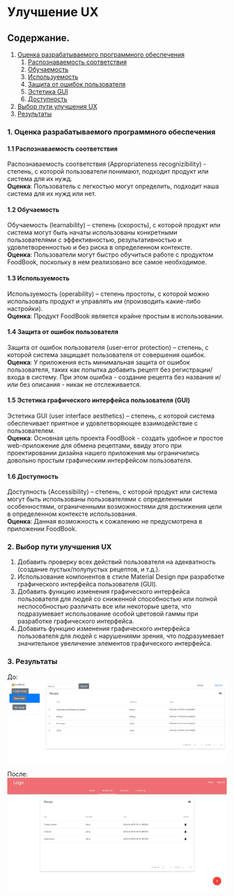 # Улучшение UX

## Содержание.

1. [Оценка разрабатываемого программного обеспечения](#1)
   1. [Распознаваемость соответствия](#1.1)
   2. [Обучаемость](#1.2)
   3. [Используемость](#1.3)
   4. [Защита от ошибок пользователя](#1.4)
   5. [Эстетика GUI](#1.5)
   6. [Доступность](1.6)
2. [Выбор пути улучшения UX](#2)
3. [Результаты](#3)

<a name = "1">
</a>

### 1. Оценка разрабатываемого программного обеспечения

<a name = "1.1">
</a>

#### 1.1 Распознаваемость соответствия
Распознаваемость соответствия (Appropriateness recognizibility) - степень, с которой пользователи понимают, подходит продукт или система для их нужд.<br>
__Оценка__: Пользователь с легкостью могут определить, подходит наша система для их нужд или нет.

<a name = "1.2">
</a>

#### 1.2 Обучаемость
Обучаемость (learnability) – степень (скорость), с которой продукт или система могут быть начаты использованы конкретными пользователями с эффективностью, результативностью и удовлетворенностью и без риска в определенном контексте.<br>
__Оценка__: Пользователи могут быстро обучиться работе с продуктом FoodBook, поскольку в нем реализовано все самое необходимое.

<a name = "1.3">
</a>

#### 1.3 Используемость
Используемость (operability) – степень простоты, с которой можно использовать продукт и управлять им (производить какие-либо настройки).<br>
__Оценка__: Продукт FoodBook является крайне простым в использовании.

<a name = "1.4">
</a>

#### 1.4 Защита от ошибок пользователя
Защита от ошибок пользователя (user-error protection) – степень, с которой система защищает пользователя от совершения ошибок.
__Оценка__: У приложения есть минимальная защита от ошибок пользователя, таких как попытка добавить рецепт без регистрации/входа в систему. При этом ошибка - создание рецепта без названия и/или без описания - никак не отслеживается.

<a name = "1.5">
</a>

#### 1.5 Эстетика графического интерфейса пользователя (GUI)
Эстетика GUI (user interface aesthetics) – степень, с которой система обеспечивает приятное и удовлетворяющее взаимодействие с пользователем.<br>
__Оценка__: Основная цель проекта FoodBook - создать удобное и простое web-приложение для обмена рецептами, ввиду этого при проектировании дизайна нашего приложения мы ограничились довольно простым графическим интерфейсом пользователя.

<a name = "1.6">
</a>

#### 1.6 Доступность
Доступность (Accessibility) – степень, с которой продукт или система могут быть использованы пользователями с определенными особенностями, ограниченными возможностями для достижения цели в определенном контексте использования.<br>
__Оценка__: Данная возможность к сожалению не предусмотрена в приложении FoodBook.

<a name = "2">
</a>

### 2. Выбор пути улучшения UX

1. Добавить проверку всех действий пользователя на адекватность (создание пустых/полупустых рецептов, и т.д.).
2. Использование компонентов в стиле Material Design при разработке графического интерфейса пользователя (GUI).
3. Добавить функцию изменения графического интерфейса пользователя для людей со сниженной способностью или полной неспособностью различать все или некоторые цвета, что подразумевает использование особой цветовой гаммы при разработке графического интерфейса.
4. Добавить функцию изменения графического интерфейса пользователя для людей с нарушениями зрения, что подразумевает значительное увеличение элементов графического интерфейса.

<a name = "3">
</a>

### 3. Результаты

До:<br>
![](Documents/../ui/ui_before.png)

После:<br>
![](Documents/../ui/ui_after.png)


